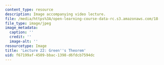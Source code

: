 ```yaml
---
content_type: resource
description: Image accompanying video lecture.
file: /media/https%3A/open-learning-course-data-rc.s3.amazonaws.com/18-02-multivariable-calculus-fall-2007/f67199af4509bbac1398d6fdcb7594dc_22.jpg
file_type: image/jpeg
image_metadata:
  caption: ''
  credit: ''
  image-alt: ''
resourcetype: Image
title: 'Lecture 22: Green''s Theorem'
uid: f67199af-4509-bbac-1398-d6fdcb7594dc
---
```

